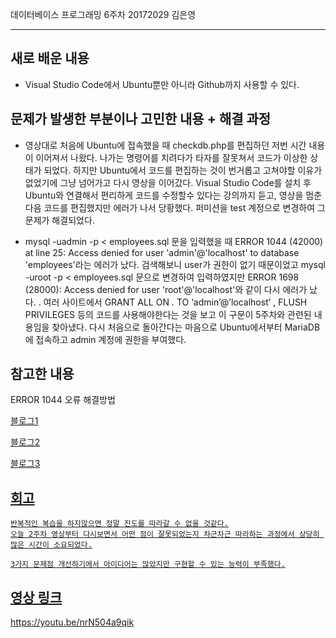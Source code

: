 데이터베이스 프로그래밍 6주차 20172029 김은영 
* * *

## 새로 배운 내용

* Visual Studio Code에서 Ubuntu뿐만 아니라 Github까지 사용할 수 있다.

## 문제가 발생한 부분이나 고민한 내용 + 해결 과정

* 영상대로 처음에 Ubuntu에 접속했을 때 checkdb.php를 편집하던 저번 시간 내용이 이어져서 나왔다.
나가는 명령어를 치려다가 타자를 잘못쳐서 코드가 이상한 상태가 되었다. 
하지만 Ubuntu에서 코드를 편집하는 것이 번거롭고 고쳐야할 이유가 없었기에 그냥 넘어가고 다시 영상을 이어갔다. 
Visual Studio Code를 설치 후 Ubuntu와 연결해서 편리하게 코드를 수정할수 있다는 강의까지 듣고,
영상을 멈춘 다음 코드를 편집했지만 에러가 나서 당황했다. 퍼미션을 test 계정으로 변경하여 그 문제가 해결되었다.

* mysql -uadmin -p < employees.sql 문을 입력했을 때
ERROR 1044 (42000) at line 25: Access denied for user 'admin'@'localhost' to database 'employees'라는 에러가 났다.
검색해보니 user가 권한이 없기 때문이었고 
mysql -uroot -p < employees.sql 문으로 변경하여 입력하였지만
ERROR 1698 (28000): Access denied for user 'root'@'localhost'와 같이 다시 에러가 났다.
.
여러 사이트에서  GRANT ALL ON *.* TO ‘admin’@’localhost’ , FLUSH PRIVILEGES 등의 코드를 사용해야한다는 것을 보고
이 구문이 5주차와 관련된 내용임을 찾아냈다. 다시 처음으로 돌아간다는 마음으로 Ubuntu에서부터 MariaDB에 접속하고
admin 계정에 권한을 부여했다.
 
## 참고한 내용

 ERROR 1044 오류 해결방법
 <p><a href = https://blog.naver.com/star_breeze/221692010850> 블로그1
 <p><a href = https://needjarvis.tistory.com/245> 블로그2
 <p><a href = https://cafe.naver.com/onmysee/6> 블로그3

## 회고
 ```
반복적인 복습을 하지않으면 정말 진도를 따라갈 수 없을 것같다.
오늘 2주차 영상부터 다시보면서 어떤 점이 잘못되었는지 차근차근 따라하는 과정에서 상당히 많은 시간이 소요되었다.

3가지 문제점 개선하기에서 아이디어는 많았지만 구현할 수 있는 능력이 부족했다.
```

## 영상 링크
<a href = https://youtu.be/nrN504a9qik> https://youtu.be/nrN504a9qik </a>
